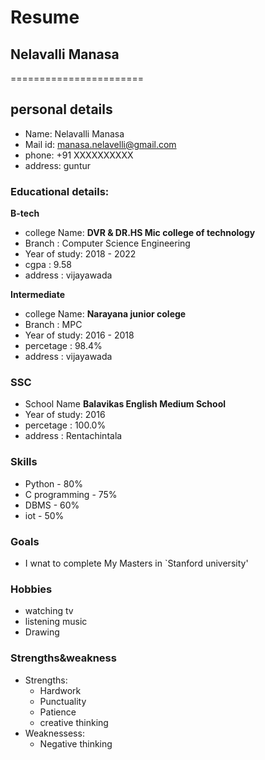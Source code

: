 # Resume

## Nelavalli Manasa
=======================

## personal details

- Name: Nelavalli Manasa<br>
- Mail id: manasa.nelavelli@gmail.com<br>
- phone: +91 XXXXXXXXXX <br>
- address: guntur <br>
### Educational details:

**B-tech**

- college Name: __DVR & DR.HS Mic college of technology__<br>
- Branch : Computer Science Engineering<br>
- Year of study: 2018 - 2022<br>
- cgpa : 9.58<br>
- address : vijayawada<br>

**Intermediate**

- college Name: __Narayana junior colege__<br>
- Branch : MPC
- Year of study: 2016 - 2018<br>
- percetage : 98.4%<br>
- address : vijayawada<br>

### **SSC**

- School Name __Balavikas English Medium School__<br>
- Year of study: 2016<br>
- percetage : 100.0%<br>
- address : Rentachintala<br>

### **Skills**

- Python - 80%<br>
- C programming - 75%<br>
- DBMS - 60%<br>
- iot - 50%<br>

### **Goals**

- I wnat to complete My Masters in `Stanford university'

### **Hobbies**

- watching tv<br>
- listening music
- Drawing

### **Strengths&weakness**

- Strengths:
  - Hardwork<br>
  - Punctuality<br>
  - Patience<br>
  - creative thinking<br>
- Weaknessess:<br>
   - Negative thinking
  
  
  




